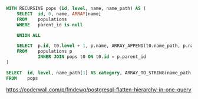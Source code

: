 ```sql
WITH RECURSIVE pops (id, level, name, name_path) AS (
    SELECT  id, 0, name, ARRAY[name]
    FROM    populations
    WHERE   parent_id is null

    UNION ALL

    SELECT  p.id, t0.level + 1, p.name, ARRAY_APPEND(t0.name_path, p.name)
    FROM    populations p
            INNER JOIN pops t0 ON t0.id = p.parent_id
)

SELECT  id, level, name_path[1] AS category, ARRAY_TO_STRING(name_path, ' > ')
FROM    pops
```

https://coderwall.com/p/fmdewq/postgresql-flatten-hierarchy-in-one-query
